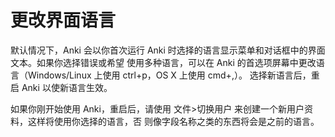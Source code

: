 # 更改界面语言

默认情况下，Anki 会以你首次运行 Anki 时选择的语言显示菜单和对话框中的界面文本。如果你选择错误或希望
使用多种语言，可以在 Anki 的首选项屏幕中更改语言（Windows/Linux 上使用 ctrl+p，OS X 上使用 cmd+,）。
选择新语言后，重启 Anki 以使新语言生效。

如果你刚开始使用 Anki，重启后，请使用 文件>切换用户 来创建一个新用户资料，这样将使用你选择的语言，否
则像字段名称之类的东西将会是之前的语言。
